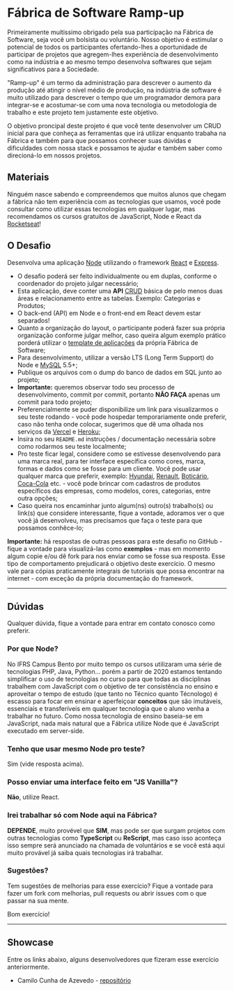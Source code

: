 # Fábrica de Software Ramp-up

Primeiramente muítissimo obrigado pela sua participação na Fábrica de Software, seja você um bolsista ou voluntário. Nosso objetivo é estimular o potencial de todos os participantes ofertando-lhes a oportunidade de participar de projetos que agregem-lhes experiência de desenvolvimento como na indústria e ao mesmo tempo desenvolva softwares que sejam significativos para a Sociedade.

"Ramp-up" é um termo da administração para descrever o aumento da produção até atingir o nível médio de produção, na indústria de software é muito utilizado para descrever o tempo que um programador demora para integrar-se e acostumar-se com uma nova tecnologia ou metodologia de trabalho e este projeto tem justamente este objetivo.

O objetivo proncipal deste projeto é que você tente desenvolver um CRUD inicial para que conheça as ferramentas que irá utilizar enquanto trabaha na Fábrica e também para que possamos conhecer suas dúvidas e dificuldades com nossa stack e possamos te ajudar e também saber como direcioná-lo em nossos projetos.

## Materiais
Ninguém nasce sabendo e compreendemos que muitos alunos que chegam a fábrica não tem experiência com as tecnologias que usamos, você pode consultar como utilizar essas tecnologias em qualquer lugar, mas recomendamos os cursos gratuitos de JavaScript, Node e React da [Rocketseat](https://github.com/Rocketseat/awesome)!
 
## O Desafio

Desenvolva uma aplicação [Node](https://nodejs.org/pt-br/) utilizando o framework [React](https://pt-br.reactjs.org/) e [Express](https://expressjs.com/pt-br/).

* O desafio poderá ser feito individualmente ou em duplas, conforme o coordenador do projeto julgar necessário;
* Esta aplicação, deve conter uma **API** [CRUD](https://pt.wikipedia.org/wiki/CRUD) básica de pelo menos duas áreas e relacionamento entre as tabelas. Exemplo: Categorias e Produtos;
* O back-end (API) em Node e o front-end em React devem estar separados!
* Quanto a organização do layout, o participante poderá fazer sua própria organização conforme julgar melhor, caso queira algum exemplo prático porderá utilizar o [template de aplicações](https://github.com/fabsoftwareifrs/node-quickstart) da própria Fábrica de Software;
* Para desenvolvimento, utilizar a versão LTS (Long Term Support) do Node e [MySQL](https://pt.wikipedia.org/wiki/MySQL) 5.5+;
* Publique os arquivos com o dump do banco de dados em SQL junto ao projeto;
* **Importante:** queremos observar todo seu processo de desenvolvimento, commit por commit, portanto **NÃO FAÇA** apenas um commit para todo projeto;
* Preferencialmente se puder disponibilize um link para visualizarmos o seu teste rodando - você pode hospedar temporariamente onde preferir, caso não tenha onde colocar, sugerimos que dê uma olhada nos serviços da [Vercel](https://vercel.com/) e [Heroku](https://www.heroku.com/nodejs);
* Insira no seu `README.md` instruções / documentação necessária sobre como rodarmos seu teste localmente;
* Pro teste ficar legal, considere como se estivesse desenvolvendo para uma marca real, para ter interface específica como cores, marca, formas e dados como se fosse para um cliente. Você pode usar qualquer marca que preferir, exemplo: [Hyundai](https://www.hyundai.com.br/), [Renault](https://www.renault.com.br/), [Boticário](http://www.boticario.com.br/), [Coca-Cola](https://www.cocacola.com.br/pt/home/) etc. - você pode brincar com cadastros de produtos específicos das empresas, como modelos, cores, categorias, entre outra opções;
* Caso queira nos encaminhar junto algum(ns) outro(s) trabalho(s) ou link(s) que considere interessante, fique a vontade, adoramos ver o que você já desenvolveu, mas precisamos que faça o teste para que possamos conhêce-lo;

**Importante:** há respostas de outras pessoas para este desafio no GitHub - fique a vontade para visualizá-las como **exemplos** - mas em momento algum copie e/ou dê fork para nos enviar como se fosse sua resposta. Esse tipo de comportamento prejudicará o objetivo deste exercício. O mesmo vale para cópias praticamente integrais de tutoriais que possa encontrar na internet - com exceção da própria documentação do framework.

---

## Dúvidas

Qualquer dúvida, fique a vontade para entrar em contato conosco como preferir.

### Por que Node?

No IFRS Campus Bento por muito tempo os cursos utilizaram uma série de tecnologias PHP, Java, Python... porém a partir de 2020 estamos tentando simplificar o uso de tecnologias no curso para que todas as disciplinas trabalhem com JavaScript com o objetivo de ter consistência no ensino e aproveitar o tempo de estudo (que tanto no Técnico quanto Técnologo) é escasso para focar em ensinar e aperfeiçoar **conceitos** que são imutáveis, essenciais e transferíveis em qualquer tecnologia que o aluno venha a trabalhar no futuro. Como nossa tecnologia de ensino baseia-se em JavaScript, nada mais natural que a Fábrica utilize Node que é JavaScript executado em server-side.

### Tenho que usar mesmo Node pro teste?

Sim (vide resposta acima).

### Posso enviar uma interface feito em "JS Vanilla"?

**Não**, utilize React.

### Irei trabalhar só com Node aqui na Fábrica?

**DEPENDE**, muito provével que **SIM**, mas pode ser que surgam projetos com outras tecnologias como **TypeScript** ou **ReScript**, mas caso isso aconteça isso sempre será anunciado na chamada de voluntários e se você está aqui muito provável já saiba quais tecnologias irá trabalhar.

### Sugestões?

Tem sugestões de melhorias para esse exercício? Fique a vontade para fazer um fork com melhorias, pull requests ou abrir issues com o que passar na sua mente.

Bom exercício!

---

## Showcase

Entre os links abaixo, alguns desenvolvedores que fizeram esse exercício anteriormente.

* Camilo Cunha de Azevedo - [repositório](https://github.com/Camilotk/exemplo-fabrica-software)
